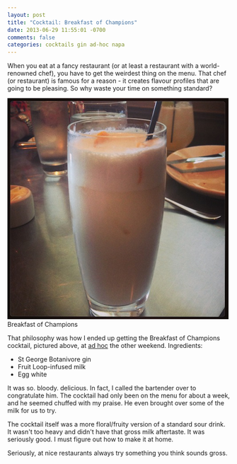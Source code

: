 ```yaml
---
layout: post
title: "Cocktail: Breakfast of Champions"
date: 2013-06-29 11:55:01 -0700
comments: false
categories: cocktails gin ad-hoc napa
---
```


When you eat at a fancy restaurant (or at least a restaurant with a world-renowned chef), you have to get the weirdest thing on the menu. That chef (or restaurant) is famous for a reason - it creates flavour profiles that are going to be pleasing. So why waste your time on something standard?

<div class="img">
  <img src="/images/cocktails/breakfast-of-champions.jpg">
  <div class="alt">Breakfast of Champions</div>
</div>


That philosophy was how I ended up getting the Breakfast of Champions cocktail, pictured above, at [ad hoc](http://www.adhocrestaurant.com/) the other weekend. Ingredients:

- St George Botanivore gin
- Fruit Loop-infused milk
- Egg white

It was so. bloody. delicious. In fact, I called the bartender over to congratulate him. The cocktail had only been on the menu for about a week, and he seemed chuffed with my praise. He even brought over some of the milk for us to try.

The cocktail itself was a more floral/fruity version of a standard sour drink. It wasn't too heavy and didn't have that gross milk aftertaste. It was seriously good. I must figure out how to make it at home.

Seriously, at nice restaurants always try something you think sounds gross.
